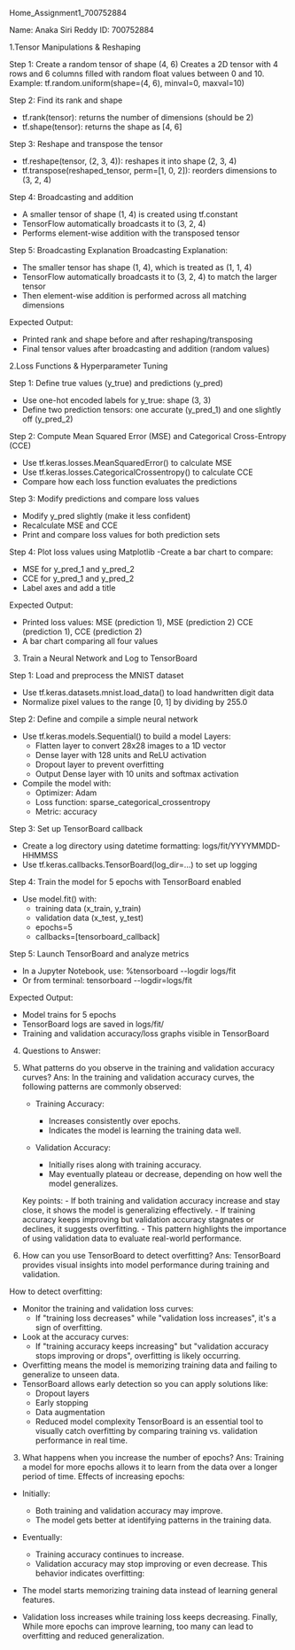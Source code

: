 Home_Assignment1_700752884

Name: Anaka Siri Reddy
ID: 700752884

1.Tensor Manipulations & Reshaping

Step 1: Create a random tensor of shape (4, 6)
Creates a 2D tensor with 4 rows and 6 columns filled with random float values between 0 and 10.
Example: tf.random.uniform(shape=(4, 6), minval=0, maxval=10)

Step 2: Find its rank and shape
- tf.rank(tensor): returns the number of dimensions (should be 2)
- tf.shape(tensor): returns the shape as [4, 6]

Step 3: Reshape and transpose the tensor
- tf.reshape(tensor, (2, 3, 4)): reshapes it into shape (2, 3, 4)
- tf.transpose(reshaped_tensor, perm=[1, 0, 2]): reorders dimensions to (3, 2, 4)

Step 4: Broadcasting and addition
- A smaller tensor of shape (1, 4) is created using tf.constant
- TensorFlow automatically broadcasts it to (3, 2, 4)
- Performs element-wise addition with the transposed tensor

Step 5: Broadcasting Explanation
Broadcasting Explanation:
- The smaller tensor has shape (1, 4), which is treated as (1, 1, 4)
- TensorFlow automatically broadcasts it to (3, 2, 4) to match the larger tensor
- Then element-wise addition is performed across all matching dimensions

Expected Output:
- Printed rank and shape before and after reshaping/transposing
- Final tensor values after broadcasting and addition (random values)

2.Loss Functions & Hyperparameter Tuning 

Step 1: Define true values (y_true) and predictions (y_pred)
- Use one-hot encoded labels for y_true: shape (3, 3)
- Define two prediction tensors: one accurate (y_pred_1) and one slightly off (y_pred_2)

Step 2: Compute Mean Squared Error (MSE) and Categorical Cross-Entropy (CCE)
- Use tf.keras.losses.MeanSquaredError() to calculate MSE
- Use tf.keras.losses.CategoricalCrossentropy() to calculate CCE
- Compare how each loss function evaluates the predictions

Step 3: Modify predictions and compare loss values
- Modify y_pred slightly (make it less confident)
- Recalculate MSE and CCE
- Print and compare loss values for both prediction sets

Step 4: Plot loss values using Matplotlib
  -Create a bar chart to compare:
  - MSE for y_pred_1 and y_pred_2
  - CCE for y_pred_1 and y_pred_2
- Label axes and add a title

Expected Output:
- Printed loss values:
    MSE (prediction 1), MSE (prediction 2)
    CCE (prediction 1), CCE (prediction 2)
- A bar chart comparing all four values

3. Train a Neural Network and Log to TensorBoard 

Step 1: Load and preprocess the MNIST dataset
- Use tf.keras.datasets.mnist.load_data() to load handwritten digit data
- Normalize pixel values to the range [0, 1] by dividing by 255.0

Step 2: Define and compile a simple neural network
- Use tf.keras.models.Sequential() to build a model
  Layers:
    - Flatten layer to convert 28x28 images to a 1D vector
    - Dense layer with 128 units and ReLU activation
    - Dropout layer to prevent overfitting
    - Output Dense layer with 10 units and softmax activation
- Compile the model with:
    - Optimizer: Adam
    - Loss function: sparse_categorical_crossentropy
    - Metric: accuracy

Step 3: Set up TensorBoard callback
- Create a log directory using datetime formatting: logs/fit/YYYYMMDD-HHMMSS
- Use tf.keras.callbacks.TensorBoard(log_dir=...) to set up logging

Step 4: Train the model for 5 epochs with TensorBoard enabled
- Use model.fit() with:
    - training data (x_train, y_train)
    - validation data (x_test, y_test)
    - epochs=5
    - callbacks=[tensorboard_callback]

Step 5: Launch TensorBoard and analyze metrics
- In a Jupyter Notebook, use:
    %tensorboard --logdir logs/fit
- Or from terminal:
    tensorboard --logdir=logs/fit

Expected Output:
- Model trains for 5 epochs
- TensorBoard logs are saved in logs/fit/
- Training and validation accuracy/loss graphs visible in TensorBoard

4. Questions to Answer:

1. What patterns do you observe in the training and validation accuracy curves?
Ans: In the training and validation accuracy curves, the following patterns are commonly observed:

      - Training Accuracy:
          - Increases consistently over epochs.
          - Indicates the model is learning the training data well.

      - Validation Accuracy:
          - Initially rises along with training accuracy.
          - May eventually plateau or decrease, depending on how well the model generalizes.

     Key points:
        - If both training and validation accuracy increase and stay close, it shows the model is generalizing effectively.
        - If training accuracy keeps improving but validation accuracy stagnates or declines, it suggests overfitting.
        - This pattern highlights the importance of using validation data to evaluate real-world performance.

2. How can you use TensorBoard to detect overfitting?
Ans: TensorBoard provides visual insights into model performance during training and validation.

How to detect overfitting:
- Monitor the training and validation loss curves:
  - If "training loss decreases" while "validation loss increases", it's a sign of overfitting.
- Look at the accuracy curves:
  - If "training accuracy keeps increasing" but "validation accuracy stops improving or drops", overfitting is likely occurring.
- Overfitting means the model is memorizing training data and failing to generalize to unseen data.
- TensorBoard allows early detection so you can apply solutions like:
  - Dropout layers
  - Early stopping
  - Data augmentation
  - Reduced model complexity
TensorBoard is an essential tool to visually catch overfitting by comparing training vs. validation performance in real time.

3. What happens when you increase the number of epochs?
Ans: 
Training a model for more epochs allows it to learn from the data over a longer period of time.
Effects of increasing epochs:
- Initially:
  - Both training and validation accuracy may improve.
  - The model gets better at identifying patterns in the training data.

- Eventually:
  - Training accuracy continues to increase.
  - Validation accuracy may stop improving or even decrease.
This behavior indicates overfitting:
- The model starts memorizing training data instead of learning general features.
- Validation loss increases while training loss keeps decreasing.
Finally, While more epochs can improve learning, too many can lead to overfitting and reduced generalization.








